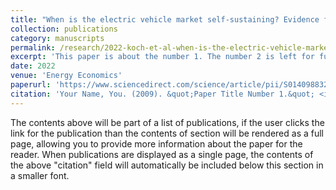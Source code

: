 ```yaml
---
title: "When is the electric vehicle market self-sustaining? Evidence from Norway"
collection: publications
category: manuscripts
permalink: /research/2022-koch-et-al-when-is-the-electric-vehicle-market-self-sustaining
excerpt: 'This paper is about the number 1. The number 2 is left for future work.'
date: 2022
venue: 'Energy Economics'
paperurl: 'https://www.sciencedirect.com/science/article/pii/S0140988322001621'
citation: 'Your Name, You. (2009). &quot;Paper Title Number 1.&quot; <i>Journal 1</i>. 1(1).'
---
```


The contents above will be part of a list of publications, if the user clicks the link for the publication than the contents of section will be rendered as a full page, allowing you to provide more information about the paper for the reader. When publications are displayed as a single page, the contents of the above "citation" field will automatically be included below this section in a smaller font.